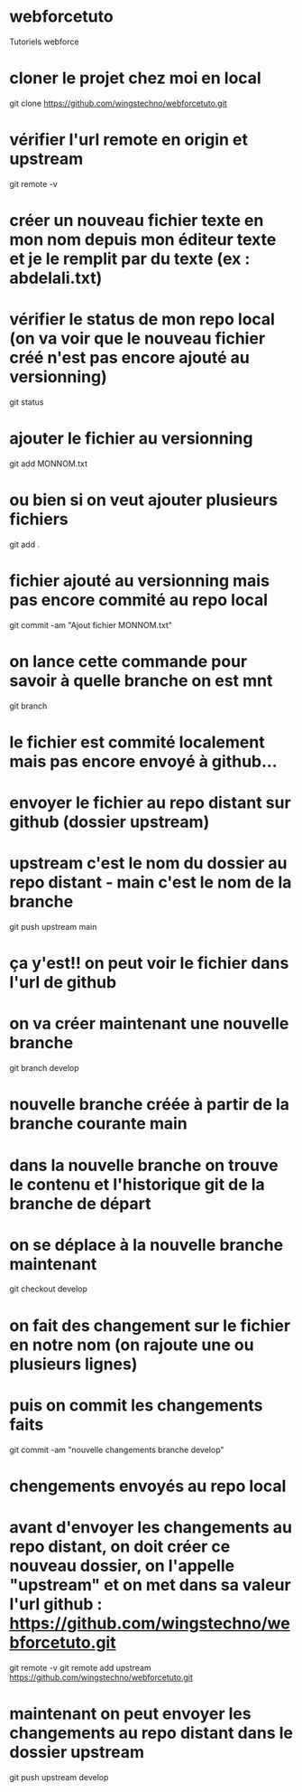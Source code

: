 # webforcetuto
Tutoriels webforce

# cloner le projet chez moi en local
git clone https://github.com/wingstechno/webforcetuto.git

# vérifier l'url remote en origin et upstream
git remote -v

# créer un nouveau fichier texte en mon nom depuis mon éditeur texte et je le remplit par du texte (ex : abdelali.txt)

# vérifier le status de mon repo local (on va voir que le nouveau fichier créé n'est pas encore ajouté au versionning)
git status

# ajouter le fichier au versionning
git add MONNOM.txt
# ou bien si on veut ajouter plusieurs fichiers
git add .

# fichier ajouté au versionning mais pas encore commité au repo local
git commit -am "Ajout fichier MONNOM.txt"

# on lance cette commande pour savoir à quelle branche on est mnt
git branch

# le fichier est commité localement mais pas encore envoyé à github...
# envoyer le fichier au repo distant sur github (dossier upstream)
# upstream c'est le nom du dossier au repo distant - main c'est le nom de la branche
git push upstream main
# ça y'est!! on peut voir le fichier dans l'url de github

# on va créer maintenant une nouvelle branche
git branch develop
# nouvelle branche créée à partir de la branche courante main
# dans la nouvelle branche on trouve le contenu et l'historique git de la branche de départ

# on se déplace à la nouvelle branche maintenant
git checkout develop

# on fait des changement sur le fichier en notre nom (on rajoute une ou plusieurs lignes)

# puis on commit les changements faits
git commit -am "nouvelle changements branche develop"
# chengements envoyés au repo local

# avant d'envoyer les changements au repo distant, on doit créer ce nouveau dossier, on l'appelle "upstream" et on met dans sa valeur l'url github : https://github.com/wingstechno/webforcetuto.git
git remote -v
git remote add upstream https://github.com/wingstechno/webforcetuto.git

# maintenant on peut envoyer les changements au repo distant dans le dossier upstream
git push upstream develop